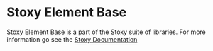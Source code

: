 # Stoxy Element Base

Stoxy Element Base is a part of the Stoxy suite of libraries. For more information go see the [Stoxy Documentation](https://stoxy.dev/)
